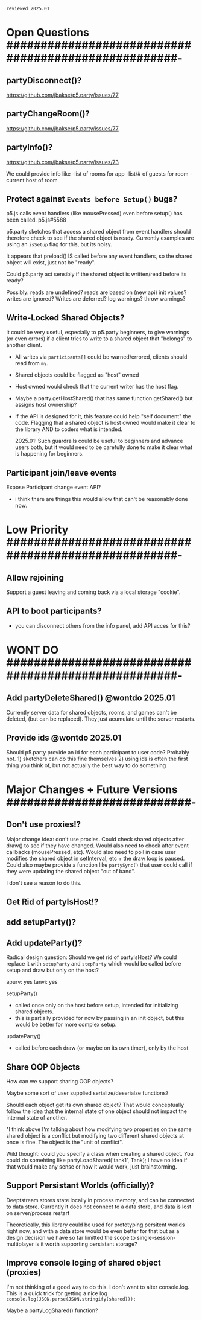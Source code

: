 `reviewed 2025.01`

# Open Questions ####################################################-

## partyDisconnect()?

https://github.com/jbakse/p5.party/issues/77

## partyChangeRoom()?

https://github.com/jbakse/p5.party/issues/77

## partyInfo()?

https://github.com/jbakse/p5.party/issues/73

We could provide info like
-list of rooms for app
-list/# of guests for room
-current host of room

## Protect against `Events before Setup()` bugs?

p5.js calls event handlers (like mousePressed) even before setup() has been called. p5.js#5588

p5.party sketches that access a shared object from event handlers should therefore check to see if the shared object is ready. Currently examples are using an `isSetup` flag for this, but its noisy.

It appears that preload() IS called before any event handlers, so the shared object will exist, just not be "ready".

Could p5.party act sensibly if the shared object is written/read before its ready?

Possibly: reads are undefined? reads are based on (new api) init values? writes are ignored? Writes are deferred? log warnings? throw warnings?

## Write-Locked Shared Objects?

It could be very useful, especially to p5.party beginners, to give warnings (or even errors) if a client tries to write to a shared object that "belongs" to another client.

- All writes via `participants[]` could be warned/errored, clients should read from `my`.
- Shared objects could be flagged as "host" owned
- Host owned would check that the current writer has the host flag.
- Maybe a party.getHostShared() that has same function getShared() but assigns host ownership?
- If the API is designed for it, this feature could help "self document" the code. Flagging that a shared object is host owned would make it clear to the library AND to coders what is intended.

  2025.01: Such guardrails could be useful to beginners and advance users both, but it would need to be carefully done to make it clear what is happening for beginners.

## Participant join/leave events

Expose Participant change event API?

- i think there are things this would allow that can't be reasonably done now.

# Low Priority ####################################################-

## Allow rejoining

Support a guest leaving and coming back via a local storage "cookie".

## API to boot participants?

- you can disconnect others from the info panel, add API acces for this?

# WONT DO ####################################################-

## Add partyDeleteShared() @wontdo 2025.01

Currently server data for shared objects, rooms, and games can't be deleted, (but can be replaced). They just acumulate until the server restarts.

## Provide ids @wontdo 2025.01

Should p5.party provide an id for each participant to user code?
Probably not. 1) sketchers can do this fine themselves 2) using ids is often the first thing you think of, but not actually the best way to do something

# Major Changes + Future Versions ###########################-

## Don't use proxies!?

Major change idea: don't use proxies. Could check shared objects after draw() to see if they have changed. Would also need to check after event callbacks (mousePressed, etc). Would also need to poll in case user modifies the shared object in setInterval, etc + the draw loop is paused. Could also maybe provide a function like `partySync()` that user could call if they were updating the shared object "out of band".

I don't see a reason to do this.

## Get Rid of partyIsHost!?

## add setupParty()?

## Add updateParty()?

Radical design question: Should we get rid of partyIsHost? We could replace it with `setupParty` and `stepParty` which would be called before setup and draw but only on the host?

apurv: yes
tanvi: yes

setupParty()

- called once only on the host before setup, intended for initializing shared objects.
- this is partially provided for now by passing in an init object, but this would be better for more complex setup.

updateParty()

- called before each draw (or maybe on its own timer), only by the host

## Share OOP Objects

How can we support sharing OOP objects?

Maybe some sort of user supplied serialize/deserialze functions?

Should each object get its own shared object? That would conceptually follow the idea that the internal state of one object should not impact the internal state of another.

^I think above I'm talking about how modifying two properties on the same shared object is a conflict but modifying two different shared objects at once is fine. The object is the "unit of conflict".

Wild thought: could you specify a class when creating a shared object. You could do somehting like partyLoadShared('tank1', Tank); I have no idea if that would make any sense or how it would work, just brainstorming.

## Support Persistant Worlds (officially)?

Deeptstream stores state locally in process memory, and can be connected to data store. Currently it does not connect to a data store, and data is lost on server/process restart

Theoretically, this library could be used for prototyping persitent worlds right now, and with a data store would be even better for that but as a design decision we have so far limitted the scope to single-session-multiplayer is it worth supporting persistant storage?

## Improve console loging of shared object (proxies)

I'm not thinking of a good way to do this. I don't want to alter console.log.
This is a quick trick for getting a nice log `console.log(JSON.parse(JSON.stringify(shared)));`

Maybe a partyLogShared() function?
